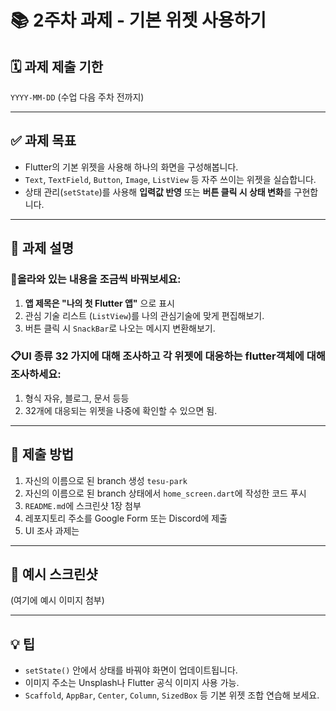 # 📚 2주차 과제 - 기본 위젯 사용하기

## 🗓️ 과제 제출 기한
`YYYY-MM-DD` (수업 다음 주차 전까지)

---

## ✅ 과제 목표

- Flutter의 기본 위젯을 사용해 하나의 화면을 구성해봅니다.
- `Text`, `TextField`, `Button`, `Image`, `ListView` 등 자주 쓰이는 위젯을 실습합니다.
- 상태 관리(`setState`)를 사용해 **입력값 반영** 또는 **버튼 클릭 시 상태 변화**를 구현합니다.

---

## 🧪 과제 설명

### 🪾올라와 있는 내용을 조금씩 바꿔보세요:

1. **앱 제목은 "나의 첫 Flutter 앱"** 으로 표시
2. 관심 기술 리스트 (`ListView`)를 나의 관심기술에 맞게 편집해보기.
3. 버튼 클릭 시 `SnackBar`로 나오는 메시지 변환해보기.

### 📋UI 종류 32 가지에 대해 조사하고 각 위젯에 대응하는 flutter객체에 대해 조사하세요:

1. 형식 자유, 블로그, 문서 등등
2. 32개에 대응되는 위젯을 나중에 확인할 수 있으면 됨.

---

## 🧾 제출 방법

1. 자신의 이름으로 된 branch 생성 `tesu-park`
2. 자신의 이름으로 된 branch 상태에서 `home_screen.dart`에 작성한 코드 푸시
3. `README.md`에 스크린샷 1장 첨부
4. 레포지토리 주소를 Google Form 또는 Discord에 제출
5. UI 조사 과제는 

---

## 📎 예시 스크린샷
(여기에 예시 이미지 첨부)

---

## 💡 팁

- `setState()` 안에서 상태를 바꿔야 화면이 업데이트됩니다.
- 이미지 주소는 Unsplash나 Flutter 공식 이미지 사용 가능.
- `Scaffold`, `AppBar`, `Center`, `Column`, `SizedBox` 등 기본 위젯 조합 연습해 보세요.

